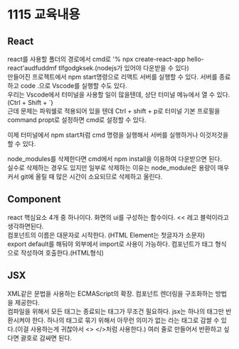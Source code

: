 # 1115 교육내용
## React
 react를 사용할 폴더의 경로에서 cmd로 '% npx create-react-app hello-react'audfuddmf tlfgodgksek.(nodejs가 있어야 다운받을 수 있다)</br>
 만들어진 프로젝트에서 npm start명령으로 리액트 서버를 실행할 수 있다. 서버를 종료하고 code .으로 Vscode를 실행할 수도 있다.</br>
 우리는 Vscode에서 터미널을 사용할 일이 많을텐데, 상단 터미널 메뉴에서 열 수 있다.(Ctrl + Shift + `)</br>
 근데 문제는 파워쉘로 적용되어 있을 텐데 Ctrl + shift + p로 터미널 기본 프로필을 command propt로 설정하면 cmd로 설정할 수 있다.</br>

 이제 터미널에서 npm start처럼 cmd 명령을 실행해서 서버를 실행하거나 이것저것을 할 수 있다.</br>
 
 node_modules를 삭제한다면 cmd에서 npm install을 이용하여 다운받으면 된다.</br>
 실수로 삭제하는 경우도 있지만 일부로 삭제하는 이유는 node_module은 용량이 매우커서 git에 올릴 때 많은 시간이 소요되므로 삭제하고 올린다.</br>

## Component
 react 핵심요소 4개 중 하나이다. 화면의 ui를 구성하는 함수이다. << 레고 블럭이라고 생각하면된다.</br>
 컴포넌트의 이름은 대문자로 시작한다. (HTML Element는 첫글자가 소문자)</br>
 export default를 해둬야 외부에서 import로 사용이 가능하다. 컴포넌트가 태그 형식으로 작성하여 호출한다.(HTML형식) 
 
## JSX
 XML같은 문법을 사용하는 ECMAScript의 확장. 컴포넌트 렌더링을 구조화하는 방법을 제공한다. </br>
 컴파일을 위해서 모든 태그는 종료되는 태그가 무조건 필요하다. jsx는 하나의 태그만 반환시켜야 한다.
 하나의 태그로 묶기 위해서 아무런 의미가 없는 <Fragment></Fragment>라는 태그로 감쌀 수 있다.(이걸 사용하는게 귀찮아서 <> </>처럼 사용한다.) 여러 줄로 만들어서 반환하고 싶다면 괄호로 감싸면 된다.</br>
 
 
 

 
